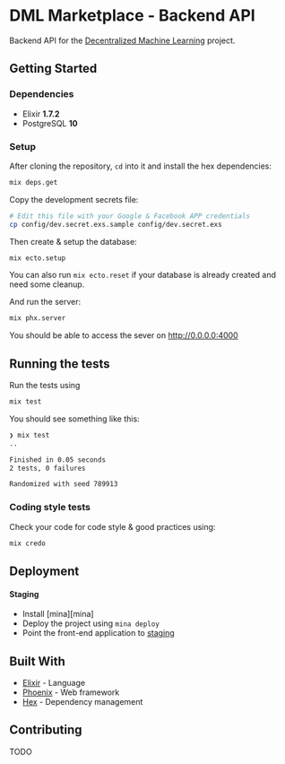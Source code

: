 # DML Marketplace - Backend API

Backend API for the [Decentralized Machine Learning][dml] project.

## Getting Started

### Dependencies

* Elixir **1.7.2**
* PostgreSQL **10**

### Setup

After cloning the repository, `cd` into it and install the hex dependencies:

```bash
mix deps.get
```

Copy the development secrets file:

```bash
# Edit this file with your Google & Facebook APP credentials
cp config/dev.secret.exs.sample config/dev.secret.exs
```

Then create & setup the database:

```bash
mix ecto.setup
```

You can also run `mix ecto.reset` if your database is already created and need some cleanup.

And run the server:

```bash
mix phx.server
```

You should be able to access the sever on http://0.0.0.0:4000

## Running the tests

Run the tests using

```bash
mix test
```

You should see something like this:

```bash
❯ mix test
..

Finished in 0.05 seconds
2 tests, 0 failures

Randomized with seed 789913
```

### Coding style tests

Check your code for code style & good practices using:

```bash
mix credo
```

## Deployment

#### Staging

* Install [mina][mina]
* Deploy the project using `mina deploy`
* Point the front-end application to [staging][staging]

## Built With

* [Elixir][elixir] - Language
* [Phoenix][phoenix] - Web framework
* [Hex][hex] - Dependency management

## Contributing

TODO

[dml]:https://decentralizedml.com/
[elixir]:https://elixir-lang.org/
[phoenix]:https://phoenixframework.org/
[hex]:https://hex.pm/
[gigalixir]:https://github.com/mina-deploy/mina
[staging]:https://dml-api.dev.kyokan.io/
